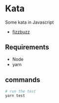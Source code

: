 # Kata

Some kata in Javascript

- [fizzbuzz](./fizzbuzz.js)


## Requirements

- Node
- yarn


## commands

```sh
# run the test
yarn test
```
